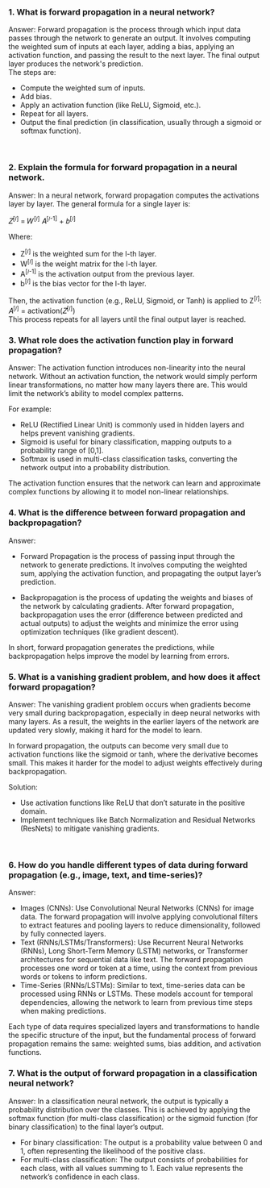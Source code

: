 ### 1. What is forward propagation in a neural network?
Answer: Forward propagation is the process through which input data passes through the network to generate an output. It involves computing the weighted sum of inputs at each layer, adding a bias, applying an activation function, and passing the result to the next layer. The final output layer produces the network's prediction.<br>
The steps are:<br>
- Compute the weighted sum of inputs.
- Add bias.
- Apply an activation function (like ReLU, Sigmoid, etc.).
- Repeat for all layers.
- Output the final prediction (in classification, usually through a sigmoid or softmax function).
<br>

### 2. Explain the formula for forward propagation in a neural network.<br>
Answer: In a neural network, forward propagation computes the activations layer by layer. The general formula for a single layer is:<br>

𝑍<sup>[𝑙]</sup> = 𝑊<sup>[𝑙]</sup> 𝐴<sup>[𝑙-1]</sup> + 𝑏<sup>[𝑙]</sup>

Where:
- Z<sup>[𝑙]</sup> is the weighted sum for the l-th layer.
- W<sup>[𝑙]</sup> is the weight matrix for the l-th layer.
- A<sup>[𝑙-1]</sup> is the activation output from the previous layer.
- b<sup>[𝑙]</sup> is the bias vector for the l-th layer.

Then, the activation function (e.g., ReLU, Sigmoid, or Tanh) is applied to Z<sup>[𝑙]</sup>:<br>
𝐴<sup>[𝑙]</sup> = activation(𝑍<sup>[𝑙]</sup>)<br>
This process repeats for all layers until the final output layer is reached.
<br>

### 3. What role does the activation function play in forward propagation?<br>
Answer: The activation function introduces non-linearity into the neural network. Without an activation function, the network would simply perform linear transformations, no matter how many layers there are. This would limit the network’s ability to model complex patterns.

For example:<br>
- ReLU (Rectified Linear Unit) is commonly used in hidden layers and helps prevent vanishing gradients.
- Sigmoid is useful for binary classification, mapping outputs to a probability range of [0,1].
- Softmax is used in multi-class classification tasks, converting the network output into a probability distribution.

The activation function ensures that the network can learn and approximate complex functions by allowing it to model non-linear relationships.
<br>

### 4. What is the difference between forward propagation and backpropagation?<br>
Answer:
- Forward Propagation is the process of passing input through the network to generate predictions. It involves computing the weighted sum, applying the activation function, and propagating the output layer’s prediction.

- Backpropagation is the process of updating the weights and biases of the network by calculating gradients. After forward propagation, backpropagation uses the error (difference between predicted and actual outputs) to adjust the weights and minimize the error using optimization techniques (like gradient descent).

In short, forward propagation generates the predictions, while backpropagation helps improve the model by learning from errors.
<br>

### 5. What is a vanishing gradient problem, and how does it affect forward propagation?<br>
Answer: The vanishing gradient problem occurs when gradients become very small during backpropagation, especially in deep neural networks with many layers. As a result, the weights in the earlier layers of the network are updated very slowly, making it hard for the model to learn.

In forward propagation, the outputs can become very small due to activation functions like the sigmoid or tanh, where the derivative becomes small. This makes it harder for the model to adjust weights effectively during backpropagation.

Solution:
- Use activation functions like ReLU that don’t saturate in the positive domain.
- Implement techniques like Batch Normalization and Residual Networks (ResNets) to mitigate vanishing gradients.
<br>

### 6. How do you handle different types of data during forward propagation (e.g., image, text, and time-series)?<br>
Answer:

- Images (CNNs): Use Convolutional Neural Networks (CNNs) for image data. The forward propagation will involve applying convolutional filters to extract features and pooling layers to reduce dimensionality, followed by fully connected layers.
- Text (RNNs/LSTMs/Transformers): Use Recurrent Neural Networks (RNNs), Long Short-Term Memory (LSTM) networks, or Transformer architectures for sequential data like text. The forward propagation processes one word or token at a time, using the context from previous words or tokens to inform predictions.
- Time-Series (RNNs/LSTMs): Similar to text, time-series data can be processed using RNNs or LSTMs. These models account for temporal dependencies, allowing the network to learn from previous time steps when making predictions.

Each type of data requires specialized layers and transformations to handle the specific structure of the input, but the fundamental process of forward propagation remains the same: weighted sums, bias addition, and activation functions.

### 7. What is the output of forward propagation in a classification neural network?
Answer: In a classification neural network, the output is typically a probability distribution over the classes. This is achieved by applying the softmax function (for multi-class classification) or the sigmoid function (for binary classification) to the final layer’s output.

- For binary classification: The output is a probability value between 0 and 1, often representing the likelihood of the positive class.
- For multi-class classification: The output consists of probabilities for each class, with all values summing to 1. Each value represents the network’s confidence in each class.







